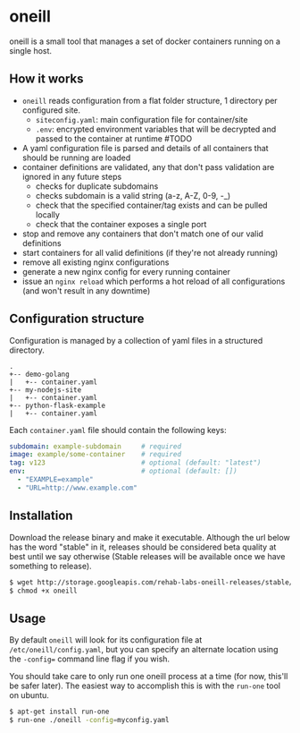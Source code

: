 oneill
======

oneill is a small tool that manages a set of docker containers running on a single host.


## How it works

- `oneill` reads configuration from a flat folder structure, 1 directory per
  configured site.
    - `siteconfig.yaml`: main configuration file for container/site
    - `.env`: encrypted environment variables that will be decrypted and
      passed to the container at runtime #TODO
- A yaml configuration file is parsed and details of all containers that
  should be running are loaded
- container definitions are validated, any that don't pass validation are
  ignored in any future steps
    - checks for duplicate subdomains
    - checks subdomain is a valid string (a-z, A-Z, 0-9, -_)
    - check that the specified container/tag exists and can be pulled locally
    - check that the container exposes a single port
- stop and remove any containers that don't match one of our valid definitions
- start containers for all valid definitions (if they're not already running)
- remove all existing nginx configurations
- generate a new nginx config for every running container
- issue an `nginx reload` which performs a hot reload of all configurations
  (and won't result in any downtime)


## Configuration structure

Configuration is managed by a collection of yaml files in a structured
directory.


```
.
+-- demo-golang
|   +-- container.yaml
+-- my-nodejs-site
|   +-- container.yaml
+-- python-flask-example
|   +-- container.yaml
```

Each `container.yaml` file should contain the following keys:

```yaml
subdomain: example-subdomain     # required
image: example/some-container    # required
tag: v123                        # optional (default: "latest")
env:                             # optional (default: [])
  - "EXAMPLE=example"
  - "URL=http://www.example.com"
```


## Installation

Download the release binary and make it executable. Although the url below has
the word "stable" in it, releases should be considered beta quality at best
until we say otherwise (Stable releases will be available once we have
something to release).

```bash
$ wget http://storage.googleapis.com/rehab-labs-oneill-releases/stable/oneill
$ chmod +x oneill
```


## Usage

By default `oneill` will look for its configuration file at
`/etc/oneill/config.yaml`, but you can specify an alternate location using the
`-config=` command line flag if you wish.

You should take care to only run one oneill process at a time (for now,
this'll be safer later). The easiest way to accomplish this is with the
`run-one` tool on ubuntu.

```bash
$ apt-get install run-one
$ run-one ./oneill -config=myconfig.yaml
